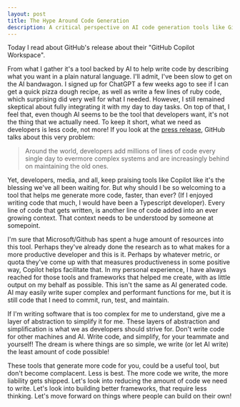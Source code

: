 ```yaml
---
layout: post
title: The Hype Around Code Generation
description: A critical perspective on AI code generation tools like GitHub Copilot and why developers need less code, not more automated code generation.
---
```


Today I read about GitHub's release about their "GitHub Copilot Workspace".

From what I gather it's a tool backed by AI to help write code by describing what you want in a plain natural language. I'll admit, I've been slow to get on the AI bandwagon. I signed up for ChatGPT a few weeks ago to see if I can get a quick pizza dough recipe, as well as write a few lines of ruby code, which surprising did very well for what I needed. However, I still remained skeptical about fully integrating it with my day to day tasks. On top of that, I feel that, even though AI seems to be the tool that developers want, it's not the thing that we actually need. To keep it short, what we need as developers is less code, not more! If you look at the [press release](https://github.blog/2024-04-29-github-copilot-workspace/), GitHub talks about this very problem:

> Around the world, developers add millions of lines of code every single day to evermore complex systems and are increasingly behind on maintaining the old ones.

Yet, developers, media, and all, keep praising tools like Copilot like it's the blessing we've all been waiting for. But why should I be so welcoming to a tool that helps me generate more code, faster, than ever? (If I enjoyed writing code that much, I would have been a Typescript developer). Every line of code that gets written, is another line of code added into an ever growing context. That context needs to be understood by someone at somepoint.

I'm sure that Microsoft/Github has spent a huge amount of resources into this tool. Perhaps they've already done the research as to what makes for a more productive developer and this is it. Perhaps by whatever metric, or quota they've come up with that measures productiveness in some positive way, Copilot helps facilitate that. In my personal experience, I have always reached for those tools and frameworks that helped me create, with as little output on my behalf as possible. This isn't the same as AI generated code. AI may easily write super complex and performant functions for me, but it is still code that I need to commit, run, test, and maintain.

If I'm writing software that is too complex for me to understand, give me a layer of abstraction to simplify it for me. These layers of abstraction and simplification is what we as developers should strive for. Don't write code for other machines and AI. Write code, and simplify, for your teammate and yourself! The dream is where things are so simple, we write (or let AI write) the least amount of code possible!

These tools that generate more code for you, could be a useful tool, but don't become complacent. Less is best. The more code we write, the more liability gets shipped. Let's look into reducing the amount of code we need to write. Let's look into building better frameworks, that require less thinking. Let's move forward on things where people can build on their own!
